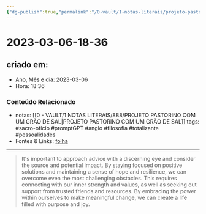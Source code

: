 ```yaml
---
{"dg-publish":true,"permalink":"/0-vault/1-notas-literais/projeto-pastorino/2023-03-06-18-36/","title":"2023-03-06-18-36","tags":["sacro-ofício","promptGPT","anglo","filosofia","totalizante","pessoalidades"],"dgHomeLink":true,"dgShowLocalGraph":true,"dgShowFileTree":true,"dgEnableSearch":true}
---
```


# 2023-03-06-18-36

## criado em: 
-  Ano, Mês e dia: 2023-03-06
- Hora: 18:36

### Conteúdo Relacionado
- notas: [[0 - VAULT/1 NOTAS LITERAIS/888/PROJETO PASTORINO COM UM GRÃO DE SAL\|PROJETO PASTORINO COM UM GRÃO DE SAL]]
tags: #sacro-ofício #promptGPT #anglo #filosofia #totalizante #pessoalidades 
- Fontes & Links: [folha](https://www1.folha.uol.com.br/folha/livrariadafolha/825139-ha-cem-anos-nascia-carlos-torres-pastorino-autor-de-minutos-de-sabedoria.shtml)
---
>It's important to approach advice with a discerning eye and consider the source and potential impact. By staying focused on positive solutions and maintaining a sense of hope and resilience, we can overcome even the most challenging obstacles. This requires connecting with our inner strength and values, as well as seeking out support from trusted friends and resources. By embracing the power within ourselves to make meaningful change, we can create a life filled with purpose and joy.